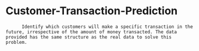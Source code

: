 # Customer-Transaction-Prediction
          Identify which customers will make a specific transaction in the future, irrespective of the amount of money transacted. The data provided has the same structure as the real data to solve this problem.
